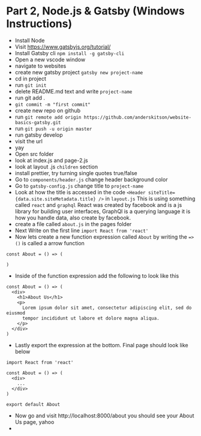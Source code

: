 # Part 2, Node.js & Gatsby (Windows Instructions)

- Install Node
- Visit https://www.gatsbyjs.org/tutorial/
- Install Gatsby cli `npm install -g gatsby-cli`
- Open a new vscode window
- navigate to websites
- create new gatsby project `gatsby new project-name`
- cd in project
- run `git init`
- delete README.md text and write `project-name`
- run git add .
- `git commit -m "first commit"`
- create new repo on github
- run `git remote add origin https://github.com/anderskitson/website-basics-gatsby.git`
- run `git push -u origin master`
- run gatsby develop
- visit the url
- yay
- Open src folder
- look at index.js and page-2.js
- look at layout .js `children` section
- install prettier, try turning single quotes true/false
- Go to `components/header.js` change header background color
- Go to `gatsby-config.js` change title to `project-name`
- Look at how the title is accessed in the code `<Header siteTitle={data.site.siteMetadata.title} />` in `layout.js` This is using something called `react` and `graphql` React was created by facebook and is a js library for building user interfaces, GraphQl is a querying language it is how you handle data, also create by facebook.
- create a file called `about.js` in the pages folder
- Next Write on the first line `import React from 'react'`
- Now lets create a new function expression called `About` by writing the `=> ()` is called a arrow function
```
const About = () => (

)
```
- Inside of the function expression add the following to look like this

```
const About = () => (
  <div>
    <h1>About Us</h1>
    <p>
      Lorem ipsum dolor sit amet, consectetur adipiscing elit, sed do eiusmod
      tempor incididunt ut labore et dolore magna aliqua. 
    </p>
  </div>
)
```
- Lastly export the expression at the bottom. Final page should look like below

```
import React from 'react'

const About = () => (
  <div>
    ...
  </div>
)

export default About
```
- Now go and visit http://localhost:8000/about you should see your About Us page, yahoo
- 